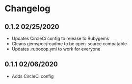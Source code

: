 Changelog
=========

## 0.1.2 02/25/2020
  * Updates CircleCi config to release to Rubygems
  * Cleans gemspec/readme to be open-source compatable
  * Updates .rubocop.yml to work for everyone

## 0.1.1 02/06/2020
  * Adds CircleCi config
